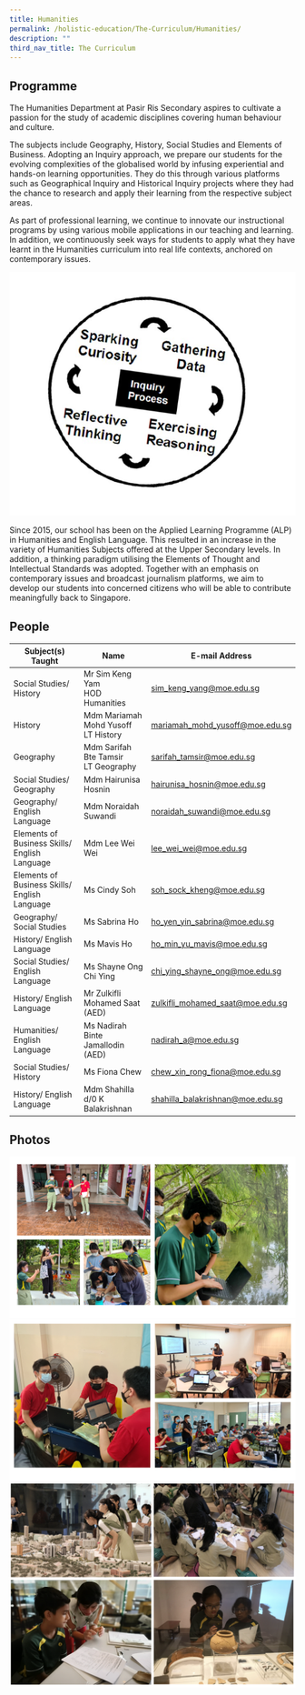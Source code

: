 ```yaml
---
title: Humanities
permalink: /holistic-education/The-Curriculum/Humanities/
description: ""
third_nav_title: The Curriculum
---
```

Programme
---------

The Humanities Department at Pasir Ris Secondary aspires to cultivate a passion for the study of academic disciplines covering human behaviour and culture.&nbsp;&nbsp;

The subjects include Geography, History, Social Studies and Elements of Business. Adopting an Inquiry approach, we prepare our students for the evolving complexities of the globalised world by infusing experiential and hands-on learning opportunities. They do this through various platforms such as Geographical Inquiry and Historical Inquiry projects where they had the chance to research and apply their learning from the respective subject areas.&nbsp;

  

As part of professional learning, we continue to innovate our instructional programs by using various mobile applications in our teaching and learning. In addition, we continuously seek ways for students to apply what they have learnt in the Humanities curriculum into real life contexts, anchored on contemporary issues.&nbsp;

![](/images/Hum%20Inquiry%20approach.jpeg)

Since 2015, our school has been on the Applied Learning Programme (ALP) in Humanities and English Language. This resulted in an increase in the variety of Humanities Subjects offered at the Upper Secondary levels. In addition, a thinking paradigm utilising the Elements of Thought and Intellectual Standards was adopted. Together with an emphasis on contemporary issues and broadcast journalism platforms, we aim to develop our students into concerned citizens who will be able to contribute meaningfully back to Singapore.

People
------

| Subject(s) Taught | Name | E-mail Address |
| -------- | -------- | -------- |
| Social Studies/ History | Mr Sim Keng Yam <br> HOD Humanities | sim_keng_yang@moe.edu.sg |
| History | Mdm Mariamah Mohd Yusoff <br> LT History | mariamah_mohd_yusoff@moe.edu.sg |
| Geography | Mdm Sarifah Bte Tamsir <br> LT Geography | sarifah_tamsir@moe.edu.sg |
| Social Studies/ Geography | Mdm Hairunisa Hosnin | hairunisa_hosnin@moe.edu.sg |
| Geography/ English Language | Mdm Noraidah Suwandi | noraidah_suwandi@moe.edu.sg |
| Elements of Business Skills/ English Language | Mdm Lee Wei Wei | lee_wei_wei@moe.edu.sg |
| Elements of Business Skills/ English Language | Ms Cindy Soh | soh_sock_kheng@moe.edu.sg |
| Geography/ Social Studies | Ms Sabrina Ho | ho_yen_yin_sabrina@moe.edu.sg |
| History/ English Language | Ms Mavis Ho | ho_min_yu_mavis@moe.edu.sg |
| Social Studies/ English Language | Ms Shayne Ong Chi Ying | chi_ying_shayne_ong@moe.edu.sg |
| History/ English Language | Mr Zulkifli Mohamed Saat (AED) | zulkifli_mohamed_saat@moe.edu.sg |
| Humanities/ English Language | Ms Nadirah Binte Jamallodin (AED) | nadirah_a@moe.edu.sg |
| Social Studies/ History | Ms Fiona Chew | chew_xin_rong_fiona@moe.edu.sg |
| History/ English Language | Mdm Shahilla d/0 K Balakrishnan | shahilla_balakrishnan@moe.edu.sg |

Photos
------

![](/images/Humanities.png)
![](/images/Humanities%202.png)
![](/images/human2.png)